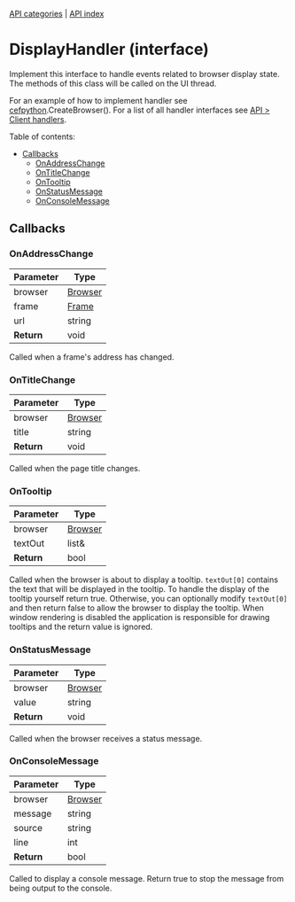 [API categories](API-categories.md) | [API index](API-index.md)


# DisplayHandler (interface)

Implement this interface to handle events related to browser display state. The methods of this class will be called on the UI thread.

For an example of how to implement handler see [cefpython](cefpython.md).CreateBrowser(). For a list of all handler interfaces see [API > Client handlers](API#Client_handlers).


Table of contents:
* [Callbacks](#callbacks)
  * [OnAddressChange](#onaddresschange)
  * [OnTitleChange](#ontitlechange)
  * [OnTooltip](#ontooltip)
  * [OnStatusMessage](#onstatusmessage)
  * [OnConsoleMessage](#onconsolemessage)


## Callbacks


### OnAddressChange

| Parameter | Type |
| --- | --- |
| browser | [Browser](Browser.md) |
| frame | [Frame](Frame.md) |
| url | string |
| __Return__ | void |

Called when a frame's address has changed.


### OnTitleChange

| Parameter | Type |
| --- | --- |
| browser | [Browser](Browser.md) |
| title | string |
| __Return__ | void |

Called when the page title changes.


### OnTooltip

| Parameter | Type |
| --- | --- |
| browser | [Browser](Browser.md) |
| textOut | list& |
| __Return__ | bool |

Called when the browser is about to display a tooltip. `textOut[0]` contains the
text that will be displayed in the tooltip. To handle the display of the
tooltip yourself return true. Otherwise, you can optionally modify `textOut[0]`
and then return false to allow the browser to display the tooltip.
When window rendering is disabled the application is responsible for
drawing tooltips and the return value is ignored.


### OnStatusMessage

| Parameter | Type |
| --- | --- |
| browser | [Browser](Browser.md) |
| value | string |
| __Return__ | void |

Called when the browser receives a status message.


### OnConsoleMessage

| Parameter | Type |
| --- | --- |
| browser | [Browser](Browser.md) |
| message | string |
| source | string |
| line | int |
| __Return__ | bool |

Called to display a console message. Return true to stop the message from
being output to the console.
